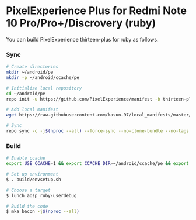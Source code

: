 # PixelExperience Plus for Redmi Note 10 Pro/Pro+/Discrovery (ruby) #
You can build PixelExperience thirteen-plus for ruby as follows.
### Sync ###

```bash
# Create directories
mkdir ~/android/pe
mkdir -p ~/android/ccache/pe

# Initialize local repository
cd ~/android/pe
repo init -u https://github.com/PixelExperience/manifest -b thirteen-plus

# Add local manifest
wget https://raw.githubusercontent.com/kasun-97/local_manifests/master/ruby/ruby_pe-13_roomservice.xml -P ~/android/pe/.repo/local_manifests/

# Sync
repo sync -c -j$(nproc --all) --force-sync --no-clone-bundle --no-tags
```

### Build ###

```bash
# Enable ccache
export USE_CCACHE=1 && export CCACHE_DIR=~/android/ccache/pe && export CCACHE_EXEC=/usr/bin/ccache && ccache -M 50G

# Set up environment
$ . build/envsetup.sh

# Choose a target
$ lunch aosp_ruby-userdebug

# Build the code
$ mka bacon -j$(nproc --all)
```
